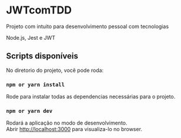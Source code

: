 # JWTcomTDD
Projeto com intuito para desenvolvimento pessoal com tecnologias 

Node.js, Jest e JWT

## Scripts disponíveis

No diretorio do projeto, você pode roda:

### `npm or yarn install`

Rode para instalar todas as dependencias necessárias para o projeto.<br />


### `npm or yarn dev`

Rodará a aplicação no modo de desenvolvimento.<br />
Abrir [http://localhost:3000](http://localhost:3000) para visualiza-lo no browser.

